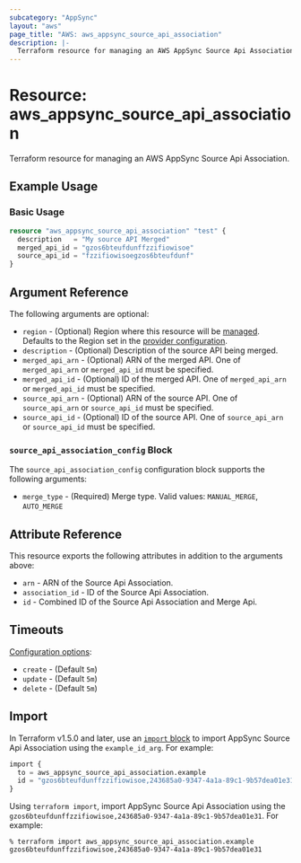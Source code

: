 ```yaml
---
subcategory: "AppSync"
layout: "aws"
page_title: "AWS: aws_appsync_source_api_association"
description: |-
  Terraform resource for managing an AWS AppSync Source Api Association.
---
```

# Resource: aws_appsync_source_api_association

Terraform resource for managing an AWS AppSync Source Api Association.

## Example Usage

### Basic Usage

```terraform
resource "aws_appsync_source_api_association" "test" {
  description   = "My source API Merged"
  merged_api_id = "gzos6bteufdunffzzifiowisoe"
  source_api_id = "fzzifiowisoegzos6bteufdunf"
}
```

## Argument Reference

The following arguments are optional:

* `region` - (Optional) Region where this resource will be [managed](https://docs.aws.amazon.com/general/latest/gr/rande.html#regional-endpoints). Defaults to the Region set in the [provider configuration](https://registry.terraform.io/providers/hashicorp/aws/latest/docs#aws-configuration-reference).
* `description` - (Optional) Description of the source API being merged.
* `merged_api_arn` - (Optional) ARN of the merged API. One of `merged_api_arn` or `merged_api_id` must be specified.
* `merged_api_id` - (Optional) ID of the merged API. One of `merged_api_arn` or `merged_api_id` must be specified.
* `source_api_arn` - (Optional) ARN of the source API. One of `source_api_arn` or `source_api_id` must be specified.
* `source_api_id` - (Optional) ID of the source API. One of `source_api_arn` or `source_api_id` must be specified.

### `source_api_association_config` Block

The `source_api_association_config` configuration block supports the following arguments:

* `merge_type` - (Required) Merge type. Valid values: `MANUAL_MERGE`, `AUTO_MERGE`

## Attribute Reference

This resource exports the following attributes in addition to the arguments above:

* `arn` - ARN of the Source Api Association.
* `association_id` - ID of the Source Api Association.
* `id` - Combined ID of the Source Api Association and Merge Api.

## Timeouts

[Configuration options](https://developer.hashicorp.com/terraform/language/resources/syntax#operation-timeouts):

* `create` - (Default `5m`)
* `update` - (Default `5m`)
* `delete` - (Default `5m`)

## Import

In Terraform v1.5.0 and later, use an [`import` block](https://developer.hashicorp.com/terraform/language/import) to import AppSync Source Api Association using the `example_id_arg`. For example:

```terraform
import {
  to = aws_appsync_source_api_association.example
  id = "gzos6bteufdunffzzifiowisoe,243685a0-9347-4a1a-89c1-9b57dea01e31"
}
```

Using `terraform import`, import AppSync Source Api Association using the `gzos6bteufdunffzzifiowisoe,243685a0-9347-4a1a-89c1-9b57dea01e31`. For example:

```console
% terraform import aws_appsync_source_api_association.example gzos6bteufdunffzzifiowisoe,243685a0-9347-4a1a-89c1-9b57dea01e31
```
